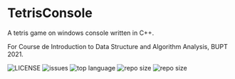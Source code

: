 # TetrisConsole
A tetris game on windows console written in C++.

For Course de Introduction to Data Structure and Algorithm Analysis, BUPT 2021.

![LICENSE](https://img.shields.io/github/license/novaELLIAS/TetrisConsole)
![issues](https://img.shields.io/github/issues/novaELLIAS/TetrisConsole)
![top language](https://img.shields.io/github/languages/top/novaELLIAS/TetrisConsole)
![repo size](https://img.shields.io/github/repo-size/novaELLIAS/TetrisConsole?label=repo%20size)
![repo size](https://img.shields.io/github/commit-activity/m/novaELLIAS/TetrisConsole)
